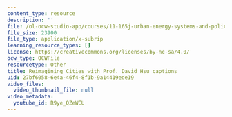 ```yaml
---
content_type: resource
description: ''
file: /ol-ocw-studio-app/courses/11-165j-urban-energy-systems-and-policy-fall-2022/R9ye_QZeWEU_captions.webvtt
file_size: 23900
file_type: application/x-subrip
learning_resource_types: []
license: https://creativecommons.org/licenses/by-nc-sa/4.0/
ocw_type: OCWFile
resourcetype: Other
title: Reimagining Cities with Prof. David Hsu captions
uid: 27bf6058-6e4a-46f4-8f1b-9a14419ede19
video_files:
  video_thumbnail_file: null
video_metadata:
  youtube_id: R9ye_QZeWEU
---
```

